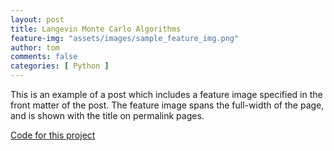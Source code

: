 ```yaml
---
layout: post
title: Langevin Monte Carlo Algorithms
feature-img: "assets/images/sample_feature_img.png"
author: tom
comments: false
categories: [ Python ]
---
```

This is an example of a post which includes a feature image specified in the front matter of the post. The feature image spans the full-width of the page, and is shown with the title on permalink pages.

[Code for this project](https://github.com/Tom271/LangevinMC)
